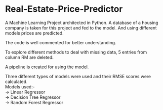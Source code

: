 # Real-Estate-Price-Predictor
A Machine Learning Project architected in Python. A database of a housing company is taken for this project and fed to the model. And using different models prices are predicted.  

The code is well commented for better understanding.

To explore different methods to deal with missing data, 5 entries from column RM are deleted.  

A pipeline is created for using the model.  

Three different types of models were used and their RMSE scores were calculated.  
Models used:-  
-> Linear Regressor  
-> Decision Tree Regressor  
-> Random Forest Regressor  
